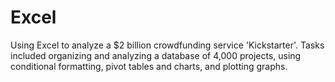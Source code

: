 # Excel
Using Excel to analyze a $2 billion crowdfunding service 'Kickstarter'. Tasks included organizing and analyzing a database of 4,000 projects, using conditional formatting, pivot tables and charts, and plotting graphs.
